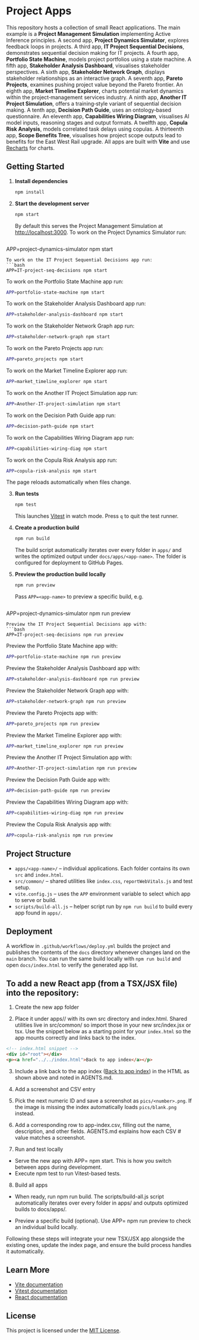 # Project Apps

This repository hosts a collection of small React applications. The main example is a **Project Management Simulation** implementing Active Inference principles. A second app, **Project Dynamics Simulator**, explores feedback loops in projects. A third app, **IT Project Sequential Decisions**, demonstrates sequential decision making for IT projects. A fourth app, **Portfolio State Machine**, models project portfolios using a state machine. A fifth app, **Stakeholder Analysis Dashboard**, visualises stakeholder perspectives. A sixth app, **Stakeholder Network Graph**, displays stakeholder relationships as an interactive graph. A seventh app, **Pareto Projects**, examines pushing project value beyond the Pareto frontier. An eighth app, **Market Timeline Explorer**, charts potential market dynamics within the project‑management services industry. A ninth app, **Another IT Project Simulation**, offers a training‑style variant of sequential decision making. A tenth app, **Decision Path Guide**, uses an ontology‑based questionnaire. An eleventh app, **Capabilities Wiring Diagram**, visualises AI model inputs, reasoning stages and output formats. A twelfth app, **Copula Risk Analysis**, models correlated task delays using copulas. A thirteenth app, **Scope Benefits Tree**, visualises how project scope outputs lead to benefits for the East West Rail upgrade. All apps are built with **Vite** and use [Recharts](https://recharts.org/) for charts.

## Getting Started

1. **Install dependencies**
   ```bash
   npm install
   ```
2. **Start the development server**
   ```bash
   npm start
   ```
   By default this serves the Project Management Simulation at [http://localhost:3000](http://localhost:3000).
   To work on the Project Dynamics Simulator run:
   ```bash
  APP=project-dynamics-simulator npm start
  ```
  To work on the IT Project Sequential Decisions app run:
  ```bash
  APP=IT-project-seq-decisions npm start
  ```
  To work on the Portfolio State Machine app run:
  ```bash
  APP=portfolio-state-machine npm start
  ```
  To work on the Stakeholder Analysis Dashboard app run:
  ```bash
  APP=stakeholder-analysis-dashboard npm start
  ```
  To work on the Stakeholder Network Graph app run:
  ```bash
  APP=stakeholder-network-graph npm start
  ```
  To work on the Pareto Projects app run:
  ```bash
  APP=pareto_projects npm start
  ```
  To work on the Market Timeline Explorer app run:
  ```bash
  APP=market_timeline_explorer npm start
  ```
  To work on the Another IT Project Simulation app run:
  ```bash
  APP=Another-IT-project-simulation npm start
  ```
  To work on the Decision Path Guide app run:
  ```bash
  APP=decision-path-guide npm start
  ```
  To work on the Capabilities Wiring Diagram app run:
  ```bash
  APP=capabilities-wiring-diag npm start
  ```
  To work on the Copula Risk Analysis app run:
  ```bash
  APP=copula-risk-analysis npm start
  ```
  The page reloads automatically when files change.

3. **Run tests**
   ```bash
   npm test
   ```
   This launches [Vitest](https://vitest.dev/) in watch mode. Press `q` to quit the test runner.

4. **Create a production build**
   ```bash
   npm run build
   ```
   The build script automatically iterates over every folder in `apps/` and writes the optimized output under `docs/apps/<app-name>`.
   The folder is configured for deployment to GitHub Pages.

5. **Preview the production build locally**
   ```bash
   npm run preview
   ```
   Pass `APP=<app-name>` to preview a specific build, e.g.
   ```bash
  APP=project-dynamics-simulator npm run preview
  ```
  Preview the IT Project Sequential Decisions app with:
  ```bash
  APP=IT-project-seq-decisions npm run preview
  ```
  Preview the Portfolio State Machine app with:
  ```bash
  APP=portfolio-state-machine npm run preview
  ```
  Preview the Stakeholder Analysis Dashboard app with:
  ```bash
  APP=stakeholder-analysis-dashboard npm run preview
  ```
  Preview the Stakeholder Network Graph app with:
  ```bash
  APP=stakeholder-network-graph npm run preview
  ```
  Preview the Pareto Projects app with:
  ```bash
  APP=pareto_projects npm run preview
  ```
  Preview the Market Timeline Explorer app with:
  ```bash
  APP=market_timeline_explorer npm run preview
  ```
  Preview the Another IT Project Simulation app with:
  ```bash
  APP=Another-IT-project-simulation npm run preview
  ```
  Preview the Decision Path Guide app with:
  ```bash
  APP=decision-path-guide npm run preview
  ```
  Preview the Capabilities Wiring Diagram app with:
  ```bash
  APP=capabilities-wiring-diag npm run preview
  ```
  Preview the Copula Risk Analysis app with:
  ```bash
  APP=copula-risk-analysis npm run preview
  ```

## Project Structure

- `apps/<app-name>/` – individual applications. Each folder contains its own `src` and `index.html`.
- `src/common/` – shared utilities like `index.css`, `reportWebVitals.js` and test setup.
- `vite.config.js` – uses the `APP` environment variable to select which app to serve or build.
- `scripts/build-all.js` – helper script run by `npm run build` to build every app found in `apps/`.

## Deployment

A workflow in `.github/workflows/deploy.yml` builds the project and publishes the contents of the `docs` directory whenever changes land on the `main` branch. You can run the same build locally with `npm run build` and open `docs/index.html` to verify the generated app list.

## To add a new React app (from a TSX/JSX file) into the repository:

1. Create the new app folder

2. Place it under apps/<app-name>/ with its own src directory and index.html. Shared utilities live in src/common/ so import those in your new src/index.jsx or tsx. Use the snippet below as a starting point for your `index.html` so the app mounts correctly and links back to the index.

```html
<!-- index.html snippet -->
<div id="root"></div>
<p><a href="../../index.html">Back to app index</a></p>
```

3. Include a link back to the app index (<a href="../../index.html">Back to app index</a>) in the HTML as shown above and noted in AGENTS.md.

4. Add a screenshot and CSV entry

5. Pick the next numeric ID and save a screenshot as `pics/<number>.png`. If the
   image is missing the index automatically loads `pics/blank.png` instead.

6. Add a corresponding row to app-index.csv, filling out the name, description, and other fields. AGENTS.md explains how each CSV # value matches a screenshot. 

7. Run and test locally

-  Serve the new app with APP=<app-name> npm start. This is how you switch between apps during development. 
-   Execute npm test to run Vitest-based tests. 

8. Build all apps

- When ready, run npm run build. The scripts/build-all.js script automatically iterates over every folder in apps/ and outputs optimized builds to docs/apps/<app-name>. 

- Preview a specific build (optional). Use APP=<app-name> npm run preview to check an individual build locally. 

Following these steps will integrate your new TSX/JSX app alongside the existing ones, update the index page, and ensure the build process handles it automatically.
## Learn More

- [Vite documentation](https://vitejs.dev/guide/)
- [Vitest documentation](https://vitest.dev/guide/)
- [React documentation](https://reactjs.org/)

## License

This project is licensed under the [MIT License](LICENSE).
